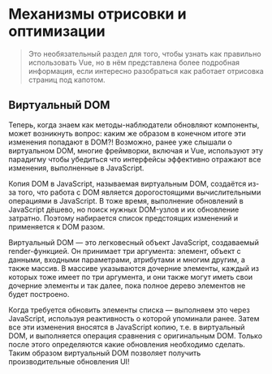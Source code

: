 # Механизмы отрисовки и оптимизации

> Это необязательный раздел для того, чтобы узнать как правильно использовать Vue, но в нём представлена более подробная информация, если интересно разобраться как работает отрисовка страниц под капотом.

## Виртуальный DOM

Теперь, когда знаем как методы-наблюдатели обновляют компоненты, может возникнуть вопрос: каким же образом в конечном итоге эти изменения попадают в DOM?! Возможно, ранее уже слышали о виртуальном DOM, многие фреймворки, включая и Vue, используют эту парадигму чтобы убедиться что интерфейсы эффективно отражают все изменения, выполненные в JavaScript.

<div class="reactivecontent">
  <common-codepen-snippet title="Как работает виртуальный DOM?" slug="KKNJKbw" tab="result" theme="light" :height="500" :editable="false" :preview="false" />
</div>

Копия DOM в JavaScript, называемая виртуальным DOM, создаётся из-за того, что работа с DOM является дорогостоящими вычислительными операциями в JavaScript. В тоже время, выполнение обновлений в JavaScript дёшево, но поиск нужных DOM-узлов и их обновление затратно. Поэтому набирается список предстоящих изменений и применяется к DOM разом.

Виртуальный DOM — это легковесный объект JavaScript, создаваемый render-функцией. Он принимает три аргумента: элемент, объект с данными, входными параметрами, атрибутами и многим другим, а также массив. В массиве указываются дочерние элементы, каждый из которых тоже имеет по три аргумента, и они также могут иметь свои дочерние элементы и так далее, пока полное дерево элементов не будет построено.

Когда требуется обновить элементы списка — выполняем это через JavaScript, используя реактивность о которой упоминали ранее. Затем все эти изменения вносятся в JavaScript копию, т.е. в виртуальный DOM, и выполняется операция сравнения с оригинальным DOM. Только после этого определяются какие обновления необходимо сделать. Таким образом виртуальный DOM позволяет получить производительные обновления UI!
